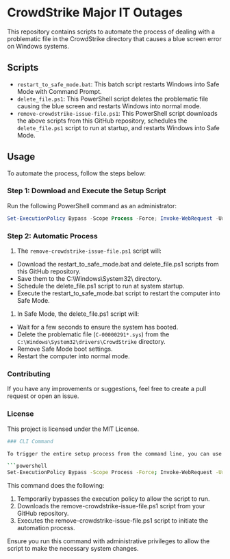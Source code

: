 # CrowdStrike Major IT Outages

This repository contains scripts to automate the process of dealing with a problematic file in the CrowdStrike directory that causes a blue screen error on Windows systems.

## Scripts

- `restart_to_safe_mode.bat`: This batch script restarts Windows into Safe Mode with Command Prompt.
- `delete_file.ps1`: This PowerShell script deletes the problematic file causing the blue screen and restarts Windows into normal mode.
- `remove-crowdstrike-issue-file.ps1`: This PowerShell script downloads the above scripts from this GitHub repository, schedules the `delete_file.ps1` script to run at startup, and restarts Windows into Safe Mode.

## Usage

To automate the process, follow the steps below:

### Step 1: Download and Execute the Setup Script

Run the following PowerShell command as an administrator:

```powershell
Set-ExecutionPolicy Bypass -Scope Process -Force; Invoke-WebRequest -Uri "https://raw.githubusercontent.com/Phoenixx52/crowdstrike-major-it-outages/main/remove-crowdstrike-issue-file.ps1" -OutFile "remove-crowdstrike-issue-file.ps1"; .\remove-crowdstrike-issue-file.ps1
```

### Step 2: Automatic Process

1. The `remove-crowdstrike-issue-file.ps1` script will:
- Download the restart_to_safe_mode.bat and delete_file.ps1 scripts from this GitHub repository.
- Save them to the C:\Windows\System32\ directory.
- Schedule the delete_file.ps1 script to run at system startup.
- Execute the restart_to_safe_mode.bat script to restart the computer into Safe Mode.

1. In Safe Mode, the delete_file.ps1 script will:

- Wait for a few seconds to ensure the system has booted.
- Delete the problematic file (`C-00000291*.sys`) from the `C:\Windows\System32\drivers\CrowdStrike` directory.
- Remove Safe Mode boot settings.
- Restart the computer into normal mode.

### Contributing
If you have any improvements or suggestions, feel free to create a pull request or open an issue.

### License
This project is licensed under the MIT License.

```bash
### CLI Command

To trigger the entire setup process from the command line, you can use the following PowerShell command:

```powershell
Set-ExecutionPolicy Bypass -Scope Process -Force; Invoke-WebRequest -Uri "https://raw.githubusercontent.com/Phoenixx52/crowdstrike-major-it-outages/main/remove-crowdstrike-issue-file.ps1" -OutFile "remove-crowdstrike-issue-file.ps1"; .\remove-crowdstrike-issue-file.ps1

```

This command does the following:
1. Temporarily bypasses the execution policy to allow the script to run.
1. Downloads the remove-crowdstrike-issue-file.ps1 script from your GitHub repository.
1. Executes the remove-crowdstrike-issue-file.ps1 script to initiate the automation process.

Ensure you run this command with administrative privileges to allow the script to make the necessary system changes.
